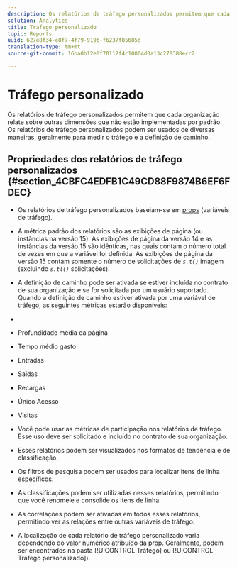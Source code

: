 ```yaml
---
description: Os relatórios de tráfego personalizados permitem que cada organização relate sobre outras dimensões que não estão implementadas por padrão. Os relatórios de tráfego personalizados podem ser usados de diversas maneiras, geralmente para medir o tráfego e a definição de caminho.
solution: Analytics
title: Tráfego personalizado
topic: Reports
uuid: 627e8f34-e8f7-4f79-919b-f6237f85685d
translation-type: tm+mt
source-git-commit: 16ba0b12e0f70112f4c10804d0a13c278388ecc2

---
```



# Tráfego personalizado

Os relatórios de tráfego personalizados permitem que cada organização relate sobre outras dimensões que não estão implementadas por padrão. Os relatórios de tráfego personalizados podem ser usados de diversas maneiras, geralmente para medir o tráfego e a definição de caminho.

## Propriedades dos relatórios de tráfego personalizados {#section_4CBFC4EDFB1C49CD88F9874B6EF6FDEC}

* Os relatórios de tráfego personalizados baseiam-se em [props](https://marketing.adobe.com/resources/help/en_US/sc/implement/c_propn.html) (variáveis de tráfego).
* A métrica padrão dos relatórios são as exibições de página (ou instâncias na versão 15). As exibições de página da versão 14 e as instâncias da versão 15 são idênticas, nas quais contam o número total de vezes em que a variável foi definida. As exibições de página da versão 15 contam somente o número de solicitações de *`s.t()`* imagem (excluindo *`s.tl()`* solicitações).

* A definição de caminho pode ser ativada se estiver incluída no contrato de sua organização e se for solicitada por um usuário suportado. Quando a definição de caminho estiver ativada por uma variável de tráfego, as seguintes métricas estarão disponíveis:
* 

   * Profundidade média da página
   * Tempo médio gasto
   * Entradas
   * Saídas
   * Recargas
   * Único Acesso
   * Visitas

* Você pode usar as métricas de participação nos relatórios de tráfego. Esse uso deve ser solicitado e incluído no contrato de sua organização.
* Esses relatórios podem ser visualizados nos formatos de tendência e de classificação.
* Os filtros de pesquisa podem ser usados para localizar itens de linha específicos.
* As classificações podem ser utilizadas nesses relatórios, permitindo que você renomeie e consolide os itens de linha.
* As correlações podem ser ativadas em todos esses relatórios, permitindo ver as relações entre outras variáveis de tráfego.
* A localização de cada relatório de tráfego personalizado varia dependendo do valor numérico atribuído da prop. Geralmente, podem ser encontrados na pasta [!UICONTROL Tráfego] ou [!UICONTROL Tráfego personalizado]).

